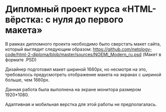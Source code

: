 # Дипломный проект курса «HTML-вёрстка: с нуля до первого макета»
В рамках дипломного проекта необходимо было сверстать макет сайта, который выглядит следующим образом:
https://github.com/netology-code/html-2-diploma/blob/master/sources/NOEMI_Modern_ru.psd (Макет в формате .PSD)

Дизайнер подготовил макет шириной 1660px, но несмотря на это, требовалось предусмотреть отображение макета на экранах с шириной больше, чем 1660px.

Данная работа была выполнена на экране монитора размером 1920*1080.

Адаптивная и мобильная верстка для этой работы не предполагалась.
